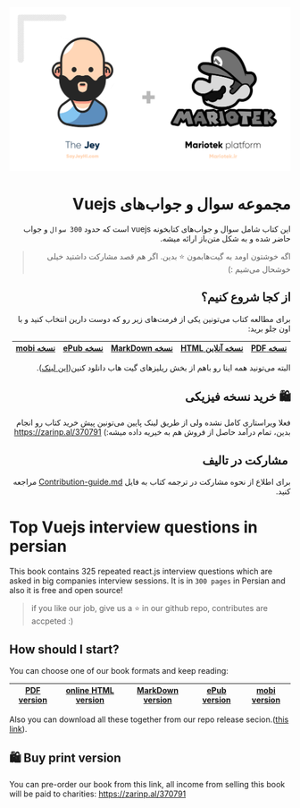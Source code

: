 <div dir="rtl">

<p align="center">
    <img src="https://raw.githubusercontent.com/Mariotek/BetterUnderstandingOfJavascript/master/image-MariotekLogo.png" >
</p>

# مجموعه سوال و جواب‌های Vuejs

این کتاب شامل سوال و جواب‌های کتابخونه vuejs است که حدود `300 سوال` و جواب حاضر شده و به شکل متن‌باز ارائه میشه.

> اگه خوشتون اومد به گیت‌هابمون :star: بدین. اگر هم قصد مشارکت داشتید خیلی خوشحال می‌شیم :)

## از کجا شروع کنیم؟

برای مطالعه کتاب می‌تونین یکی از فرمت‌های زیر رو که دوست دارین انتخاب کنید و با اون جلو برید:

| [**نسخه PDF**](https://github.com/Mariotek/vuejs-persian-interview-questions/raw/master/book.pdf)      | [**نسخه آنلاین HTML**](https://vue.mariotek.ir) | [**نسخه MarkDown**](https://github.com/Mariotek/vuejs-persian-interview-questions/blob/master/book.md#%D9%85%D8%AC%D9%85%D9%88%D8%B9%D9%87-%D8%B3%D9%88%D8%A7%D9%84%D8%A7%D8%AA-%D8%A7%D8%B3%D8%AA%D8%AE%D8%AF%D8%A7%D9%85%DB%8C-%D8%B1%DB%8C%D8%A7%DA%A9%D8%AA) | [**نسخه ePub**](https://github.com/Mariotek/vuejs-persian-interview-questions/raw/master/book.epub) | [**نسخه mobi**](https://github.com/Mariotek/vuejs-persian-interview-questions/raw/master/book.mobi) |
|-------------------|---------------|---------------|--------------------|-------------|

البته می‌تونید همه اینا رو باهم از بخش ریلیزهای گیت هاب دانلود کنین([این لینک](https://github.com/Mariotek/vuejs-persian-interview-questions/releases)).


## 🛍 خرید نسخه فیزیکی

فعلا ویراستاری کامل نشده ولی از طریق لینک پایین می‌تونین پیش خرید کتاب رو انجام بدین، تمام درآمد حاصل از فروش هم به خیریه داده میشه‌:)
https://zarinp.al/370791

## ‌ مشارکت در تالیف

برای اطلاع از نحوه مشارکت در ترجمه کتاب به فایل [Contribution-guide.md](https://github.com/Mariotek/javascript-persian-interview-questions/blob/master/Contribution-guide.md) مراجعه کنید.


</div>


<div dir="ltr">

# Top Vuejs interview questions in persian

This book contains 325 repeated react.js interview questions which are asked in big companies interview sessions.
It is in `300 pages` in Persian and also it is free and open source!

> if you like our job, give us a :star: in our github repo, contributes are accpeted :)

## How should I start?

You can choose one of our book formats and keep reading:

| [**PDF version**](https://github.com/Mariotek/vuejs-persian-interview-questions/raw/master/book.pdf)      | [**online HTML version**](https://vue.sayjeyhi.com) | [**MarkDown version**](https://github.com/Mariotek/vuejs-persian-interview-questions/blob/master/book.md#%D9%85%D8%AC%D9%85%D9%88%D8%B9%D9%87-%D8%B3%D9%88%D8%A7%D9%84%D8%A7%D8%AA-%D8%A7%D8%B3%D8%AA%D8%AE%D8%AF%D8%A7%D9%85%DB%8C-%D8%B1%DB%8C%D8%A7%DA%A9%D8%AA) | [**ePub version**](https://github.com/Mariotek/vuejs-persian-interview-questions/raw/master/book.epub) | [**mobi version**](https://github.com/Mariotek/vuejs-persian-interview-questions/raw/master/book.mobi) |
|-------------------|---------------|---------------|--------------------|-------------|

Also you can download all these together from our repo release secion.([this link](https://github.com/Mariotek/vuejs-persian-interview-questions/releases)).


## 🛍 Buy print version

You can pre-order our book from this link, all income from selling this book will be paid to charities:
https://zarinp.al/370791

</div>
